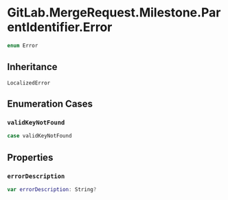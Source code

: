 # GitLab.MergeRequest.Milestone.ParentIdentifier.Error

``` swift
enum Error
```

## Inheritance

`LocalizedError`

## Enumeration Cases

### `validKeyNotFound`

``` swift
case validKeyNotFound
```

## Properties

### `errorDescription`

``` swift
var errorDescription:​ String?
```
